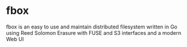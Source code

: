 # fbox
fbox is an easy to use and maintain distributed filesystem written in Go using Reed Solomon Erasure with FUSE and S3 interfaces and a modern Web UI
